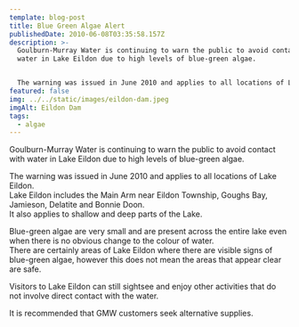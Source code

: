 ```yaml
---
template: blog-post
title: Blue Green Algae Alert
publishedDate: 2010-06-08T03:35:58.157Z
description: >-
  Goulburn-Murray Water is continuing to warn the public to avoid contact with
  water in Lake Eildon due to high levels of blue-green algae.


  The warning was issued in June 2010 and applies to all locations of Lake Eildon.
featured: false
img: ../../static/images/eildon-dam.jpeg
imgAlt: Eildon Dam
tags:
  - algae
---
```

Goulburn-Murray Water is continuing to warn the public to avoid contact with water in Lake Eildon due to high levels of blue-green algae.

The warning was issued in June 2010 and applies to all locations of Lake Eildon.\
Lake Eildon includes the Main Arm near Eildon Township, Goughs Bay, Jamieson, Delatite and Bonnie Doon.\
It also applies to shallow and deep parts of the Lake.

Blue-green algae are very small and are present across the entire lake even when there is no obvious change to the colour of water.\
There are certainly areas of Lake Eildon where there are visible signs of blue-green algae, however this does not mean the areas that appear clear are safe.

Visitors to Lake Eildon can still sightsee and enjoy other activities that do not involve direct contact with the water.

It is recommended that GMW customers seek alternative supplies.